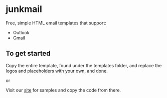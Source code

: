 # junkmail
Free, simple HTML email templates that support:

* Outlook
* Gmail

## To get started

Copy the entire template, found under the templates folder, and replace the logos and placeholders
with your own, and done.

or

Visit our [site](http://kublikon.github.io/junkmail/) for samples and copy the code from there.
